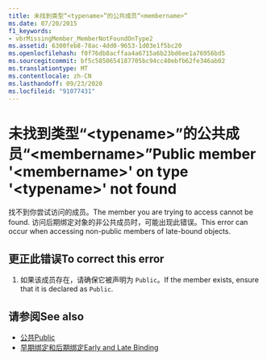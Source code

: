 ```yaml
---
title: 未找到类型“<typename>”的公共成员“<membername>”
ms.date: 07/20/2015
f1_keywords:
- vbrMissingMember_MemberNotFoundOnType2
ms.assetid: 6300feb8-78ac-4dd0-9653-1d03e1f5bc20
ms.openlocfilehash: f0f76db8acffaa4a6715a6b23bd6ee1a76956bd5
ms.sourcegitcommit: bf5c5850654187705bc94cc40ebfb62fe346ab02
ms.translationtype: MT
ms.contentlocale: zh-CN
ms.lasthandoff: 09/23/2020
ms.locfileid: "91077431"
---
```

# <a name="public-member-membername-on-type-typename-not-found"></a><span data-ttu-id="44aa9-102">未找到类型“\<typename>”的公共成员“\<membername>”</span><span class="sxs-lookup"><span data-stu-id="44aa9-102">Public member '\<membername>' on type '\<typename>' not found</span></span>

<span data-ttu-id="44aa9-103">找不到你尝试访问的成员。</span><span class="sxs-lookup"><span data-stu-id="44aa9-103">The member you are trying to access cannot be found.</span></span> <span data-ttu-id="44aa9-104">访问后期绑定对象的非公共成员时，可能出现此错误。</span><span class="sxs-lookup"><span data-stu-id="44aa9-104">This error can occur when accessing non-public members of late-bound objects.</span></span>  
  
## <a name="to-correct-this-error"></a><span data-ttu-id="44aa9-105">更正此错误</span><span class="sxs-lookup"><span data-stu-id="44aa9-105">To correct this error</span></span>  
  
1. <span data-ttu-id="44aa9-106">如果该成员存在，请确保它被声明为 `Public`。</span><span class="sxs-lookup"><span data-stu-id="44aa9-106">If the member exists, ensure that it is declared as `Public`.</span></span>  
  
## <a name="see-also"></a><span data-ttu-id="44aa9-107">请参阅</span><span class="sxs-lookup"><span data-stu-id="44aa9-107">See also</span></span>

- [<span data-ttu-id="44aa9-108">公共</span><span class="sxs-lookup"><span data-stu-id="44aa9-108">Public</span></span>](../language-reference/modifiers/public.md)
- [<span data-ttu-id="44aa9-109">早期绑定和后期绑定</span><span class="sxs-lookup"><span data-stu-id="44aa9-109">Early and Late Binding</span></span>](../programming-guide/language-features/early-late-binding/index.md)
